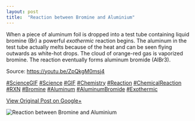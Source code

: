 ```yaml
---
layout: post
title:  "Reaction between Bromine and Aluminium"
---
```


When a piece of aluminum foil is dropped into a test tube containing liquid
bromine (Br) a powerful _exothermic_ reaction begins. The aluminum in the test
tube actually melts because of the heat and can be seen flying outwards as
white-hot drops. The cloud of orange-red gas is vaporized bromine. The
reaction eventually forms aluminum bromide (AlBr3).  
  
Source: <https://youtu.be/ZpQkgM0msj4>  
  
[#ScienceGIF](https://plus.google.com/s/%23ScienceGIF/posts)
[#Science](https://plus.google.com/s/%23Science/posts)
[#GIF](https://plus.google.com/s/%23GIF/posts)
[#Chemistry](https://plus.google.com/s/%23Chemistry/posts)
[#Reaction](https://plus.google.com/s/%23Reaction/posts)
[#ChemicalReaction](https://plus.google.com/s/%23ChemicalReaction/posts)
[#RXN](https://plus.google.com/s/%23RXN/posts)
[#Bromine](https://plus.google.com/s/%23Bromine/posts)
[#Aluminum](https://plus.google.com/s/%23Aluminum/posts)
[#AluminumBromide](https://plus.google.com/s/%23AluminumBromide/posts)
[#Exothermic](https://plus.google.com/s/%23Exothermic/posts)

[View Original Post on Google+](https://plus.google.com/+ColinSullender/posts/5etsHm134yr)

![Reaction between Bromine and Aluminium](/assets/img/2015-08-18-Reaction-between-Bromine-and-Aluminium.gif)
